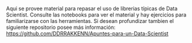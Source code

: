 Aqui se provee material para repasar el uso de librerias típicas de Data Scientist. Consulte las notebooks para ver el material y hay ejercicios para familiarizarse con las herramientas. Si desean profundizar tambien el siguiente repositorio posee más información: https://github.com/DDRRAKKENN/Apuntes-para-un-Data-Scientist